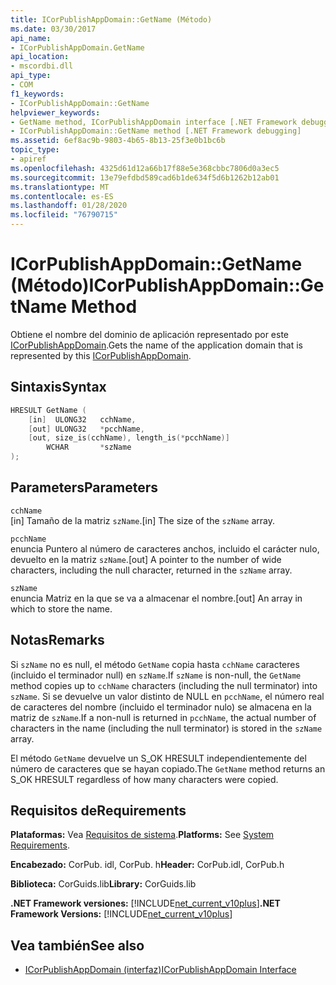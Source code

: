 ```yaml
---
title: ICorPublishAppDomain::GetName (Método)
ms.date: 03/30/2017
api_name:
- ICorPublishAppDomain.GetName
api_location:
- mscordbi.dll
api_type:
- COM
f1_keywords:
- ICorPublishAppDomain::GetName
helpviewer_keywords:
- GetName method, ICorPublishAppDomain interface [.NET Framework debugging]
- ICorPublishAppDomain::GetName method [.NET Framework debugging]
ms.assetid: 6ef8ac9b-9803-4b65-8b13-25f3e0b1bc6b
topic_type:
- apiref
ms.openlocfilehash: 4325d61d12a66b17f88e5e368cbbc7806d0a3ec5
ms.sourcegitcommit: 13e79efdbd589cad6b1de634f5d6b1262b12ab01
ms.translationtype: MT
ms.contentlocale: es-ES
ms.lasthandoff: 01/28/2020
ms.locfileid: "76790715"
---
```

# <a name="icorpublishappdomaingetname-method"></a><span data-ttu-id="2ab22-102">ICorPublishAppDomain::GetName (Método)</span><span class="sxs-lookup"><span data-stu-id="2ab22-102">ICorPublishAppDomain::GetName Method</span></span>
<span data-ttu-id="2ab22-103">Obtiene el nombre del dominio de aplicación representado por este [ICorPublishAppDomain](icorpublishappdomain-interface.md).</span><span class="sxs-lookup"><span data-stu-id="2ab22-103">Gets the name of the application domain that is represented by this [ICorPublishAppDomain](icorpublishappdomain-interface.md).</span></span>  
  
## <a name="syntax"></a><span data-ttu-id="2ab22-104">Sintaxis</span><span class="sxs-lookup"><span data-stu-id="2ab22-104">Syntax</span></span>  
  
```cpp  
HRESULT GetName (  
    [in]  ULONG32   cchName,   
    [out] ULONG32   *pcchName,  
    [out, size_is(cchName), length_is(*pcchName)]   
        WCHAR       *szName  
);  
```  
  
## <a name="parameters"></a><span data-ttu-id="2ab22-105">Parameters</span><span class="sxs-lookup"><span data-stu-id="2ab22-105">Parameters</span></span>  
 `cchName`  
 <span data-ttu-id="2ab22-106">[in] Tamaño de la matriz `szName`.</span><span class="sxs-lookup"><span data-stu-id="2ab22-106">[in] The size of the `szName` array.</span></span>  
  
 `pcchName`  
 <span data-ttu-id="2ab22-107">enuncia Puntero al número de caracteres anchos, incluido el carácter nulo, devuelto en la matriz `szName`.</span><span class="sxs-lookup"><span data-stu-id="2ab22-107">[out] A pointer to the number of wide characters, including the null character, returned in the `szName` array.</span></span>  
  
 `szName`  
 <span data-ttu-id="2ab22-108">enuncia Matriz en la que se va a almacenar el nombre.</span><span class="sxs-lookup"><span data-stu-id="2ab22-108">[out] An array in which to store the name.</span></span>  
  
## <a name="remarks"></a><span data-ttu-id="2ab22-109">Notas</span><span class="sxs-lookup"><span data-stu-id="2ab22-109">Remarks</span></span>  
 <span data-ttu-id="2ab22-110">Si `szName` no es null, el método `GetName` copia hasta `cchName` caracteres (incluido el terminador null) en `szName`.</span><span class="sxs-lookup"><span data-stu-id="2ab22-110">If `szName` is non-null, the `GetName` method copies up to `cchName` characters (including the null terminator) into `szName`.</span></span> <span data-ttu-id="2ab22-111">Si se devuelve un valor distinto de NULL en `pcchName`, el número real de caracteres del nombre (incluido el terminador nulo) se almacena en la matriz de `szName`.</span><span class="sxs-lookup"><span data-stu-id="2ab22-111">If a non-null is returned in `pcchName`, the actual number of characters in the name (including the null terminator) is stored in the `szName` array.</span></span>  
  
 <span data-ttu-id="2ab22-112">El método `GetName` devuelve un S_OK HRESULT independientemente del número de caracteres que se hayan copiado.</span><span class="sxs-lookup"><span data-stu-id="2ab22-112">The `GetName` method returns an S_OK HRESULT regardless of how many characters were copied.</span></span>  
  
## <a name="requirements"></a><span data-ttu-id="2ab22-113">Requisitos de</span><span class="sxs-lookup"><span data-stu-id="2ab22-113">Requirements</span></span>  
 <span data-ttu-id="2ab22-114">**Plataformas:** Vea [Requisitos de sistema](../../../../docs/framework/get-started/system-requirements.md).</span><span class="sxs-lookup"><span data-stu-id="2ab22-114">**Platforms:** See [System Requirements](../../../../docs/framework/get-started/system-requirements.md).</span></span>  
  
 <span data-ttu-id="2ab22-115">**Encabezado:** CorPub. idl, CorPub. h</span><span class="sxs-lookup"><span data-stu-id="2ab22-115">**Header:** CorPub.idl, CorPub.h</span></span>  
  
 <span data-ttu-id="2ab22-116">**Biblioteca:** CorGuids.lib</span><span class="sxs-lookup"><span data-stu-id="2ab22-116">**Library:** CorGuids.lib</span></span>  
  
 <span data-ttu-id="2ab22-117">**.NET Framework versiones:** [!INCLUDE[net_current_v10plus](../../../../includes/net-current-v10plus-md.md)]</span><span class="sxs-lookup"><span data-stu-id="2ab22-117">**.NET Framework Versions:** [!INCLUDE[net_current_v10plus](../../../../includes/net-current-v10plus-md.md)]</span></span>  
  
## <a name="see-also"></a><span data-ttu-id="2ab22-118">Vea también</span><span class="sxs-lookup"><span data-stu-id="2ab22-118">See also</span></span>

- [<span data-ttu-id="2ab22-119">ICorPublishAppDomain (interfaz)</span><span class="sxs-lookup"><span data-stu-id="2ab22-119">ICorPublishAppDomain Interface</span></span>](icorpublishappdomain-interface.md)
